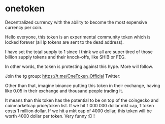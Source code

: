 # onetoken
Decentralized currency with the ability to become the most expensive currency per coin.
 
Hello everyone, this token is an experimental community token which is locked forever (all lp tokens are sent to the dead address).

I have set the total supply to 1 since I think we all are super tired of those billion supply tokens and their knock-offs, like SHIB or FEG.

In other words, the token is protesting against this hype. More will follow.

Join the tg group: https://t.me/OneToken_Official 
Twitter: 

Other than that, imagine binance putting this token in their exchange, having like 0.05 in their exchange and thousand people trading it. 

It means than this token has the potential to be on top of the coingecko and coinmarketcap price/token list. If we hit 1 000 000 dollar mkt cap, 1 token costs 1 million dollar. If we hit a mkt cap of 4000 dollar, this token will be worth 4000 dollar per token. Very funny :D !
